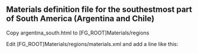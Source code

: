 ## Materials definition file for the southestmost part of South America (Argentina and Chile)

Copy argentina_south.html to [FG_ROOT]Materials/regions

Edit [FG_ROOT]Materials/regions/materials.xml and add a line like this:

<region include="Materials/regions/argentina_south.xml"/>
